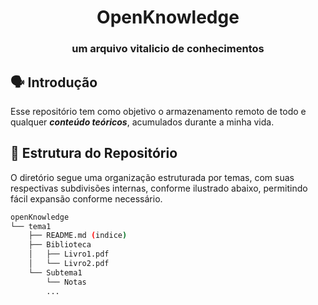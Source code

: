 <h1 align="center">OpenKnowledge</h1>
<h3 align="center">um arquivo vitalicio de conhecimentos</h1>
<!--<p align="center"> 
  <img src="https://img.shields.io/badge/graduação-2023--2026-lightblue?style=for-the-badge&labelColor=gray"/>
</p>
-->

## 🗣️ Introdução <a id="introduction"></a>

Esse repositório tem como objetivo o armazenamento remoto de todo e qualquer **_conteúdo teóricos_**, acumulados durante a minha vida.  

## 🧬 Estrutura do Repositório <a id="structure"></a>

O diretório segue uma organização estruturada por temas, com suas respectivas subdivisões internas, conforme ilustrado abaixo, permitindo fácil expansão conforme necessário. 

```bash
openKnowledge
└── tema1
    ├── README.md (indice)
    ├── Biblioteca
    │   ├── Livro1.pdf
    │   └── Livro2.pdf
    └── Subtema1
        └── Notas
        ...

```
